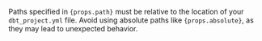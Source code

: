 <span>Paths specified in <code>{props.path}</code> must be relative to the location of your `dbt_project.yml` file. Avoid using absolute paths like <code>{props.absolute}</code>, as they may lead to unexpected behavior.</span>
